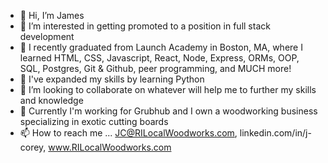 - 👋 Hi, I’m James
- 👀 I’m interested in getting promoted to a position in full stack development
- 🌱 I recently graduated from Launch Academy in Boston, MA, where I learned HTML, CSS, Javascript, React, Node, Express, ORMs, OOP, SQL, Postgres, Git & Github, peer programming, and MUCH more!
- 🌱 I've expanded my skills by learning Python
- 💞️ I’m looking to collaborate on whatever will help me to further my skills and knowledge 
- 👔 Currently I'm working for Grubhub and I own a woodworking business specializing in exotic cutting boards
- 📫 How to reach me ... JC@RILocalWoodworks.com, linkedin.com/in/j-corey, www.RILocalWoodworks.com

<!---
JCWoodworker/JCWoodworker is a ✨ special ✨ repository because its `README.md` (this file) appears on your GitHub profile.
You can click the Preview link to take a look at your changes.
--->
